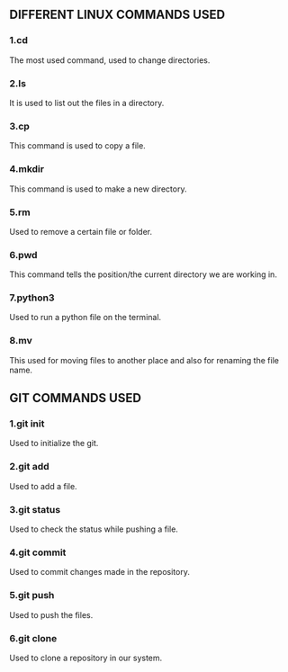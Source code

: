 ## DIFFERENT LINUX COMMANDS USED 

### 1.cd

The most used command, used to change directories.

### 2.ls

It is used to list out the files in a directory.

### 3.cp

This command is used to copy a file.

### 4.mkdir 

This command is used to make a new directory.

### 5.rm

Used to remove a certain file or folder.

### 6.pwd 

This command tells the position/the current directory we are working in.

### 7.python3 

Used to run a python file on the terminal.

### 8.mv

This used for moving files to another place and also for renaming the file name.


## GIT COMMANDS USED 

### 1.git init

Used to initialize the git.

### 2.git add 

Used to add a file. 

### 3.git status

Used to check the status while pushing a file.

### 4.git commit 

Used to commit changes made in the repository.

### 5.git push 

Used to push the files.

### 6.git clone 

Used to clone a repository in our system.
